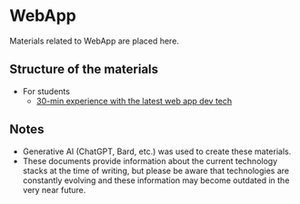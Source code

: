 # WebApp

Materials related to WebApp are placed here.

## Structure of the materials

- For students
  - [30-min experience with the latest web app dev tech](./students/README.md)

## Notes

- Generative AI (ChatGPT, Bard, etc.) was used to create these materials.
- These documents provide information about the current technology stacks at the time of writing, but please be aware that technologies are constantly evolving and these information may become outdated in the very near future.
